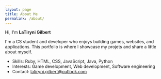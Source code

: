 ```yaml
---
layout: page
title: About Me
permalink: /about/
---
```


Hi, I'm **LaTiryni Gilbert**

I'm a CS student and developer who enjoys building games, websites, and applications.
This portfolio is where I showcase my projets and share a little about myself.

- Skills: Ruby, HTML, CSS, JavaScript, Java, Python
- Interests: Game development, Web development, Software engineering
- Contact: [latiryni.gilbert@outlook.com](mailto:latiryni.gilbert@outlook.com) 